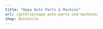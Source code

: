 ```yaml
---
title: "Napa Auto Parts & Machine"
url: /guthrie/napa-auto-parts-und-machine/
shop: Autoteile
---
```

